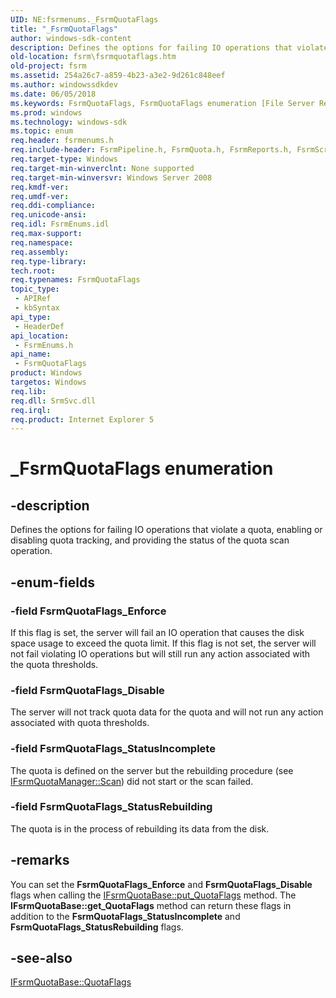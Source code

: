 ```yaml
---
UID: NE:fsrmenums._FsrmQuotaFlags
title: "_FsrmQuotaFlags"
author: windows-sdk-content
description: Defines the options for failing IO operations that violate a quota, enabling or disabling quota tracking, and providing the status of the quota scan operation.
old-location: fsrm\fsrmquotaflags.htm
old-project: fsrm
ms.assetid: 254a26c7-a859-4b23-a3e2-9d261c848eef
ms.author: windowssdkdev
ms.date: 06/05/2018
ms.keywords: FsrmQuotaFlags, FsrmQuotaFlags enumeration [File Server Resource Manager], FsrmQuotaFlags_Disable, FsrmQuotaFlags_Enforce, FsrmQuotaFlags_StatusIncomplete, FsrmQuotaFlags_StatusRebuilding, _FsrmQuotaFlags, fs.fsrmquotaflags, fsrm.fsrmquotaflags, fsrmenums/FsrmQuotaFlags, fsrmenums/FsrmQuotaFlags_Disable, fsrmenums/FsrmQuotaFlags_Enforce, fsrmenums/FsrmQuotaFlags_StatusIncomplete, fsrmenums/FsrmQuotaFlags_StatusRebuilding
ms.prod: windows
ms.technology: windows-sdk
ms.topic: enum
req.header: fsrmenums.h
req.include-header: FsrmPipeline.h, FsrmQuota.h, FsrmReports.h, FsrmScreen.h
req.target-type: Windows
req.target-min-winverclnt: None supported
req.target-min-winversvr: Windows Server 2008
req.kmdf-ver: 
req.umdf-ver: 
req.ddi-compliance: 
req.unicode-ansi: 
req.idl: FsrmEnums.idl
req.max-support: 
req.namespace: 
req.assembly: 
req.type-library: 
tech.root: 
req.typenames: FsrmQuotaFlags
topic_type:
 - APIRef
 - kbSyntax
api_type:
 - HeaderDef
api_location:
 - FsrmEnums.h
api_name:
 - FsrmQuotaFlags
product: Windows
targetos: Windows
req.lib: 
req.dll: SrmSvc.dll
req.irql: 
req.product: Internet Explorer 5
---
```


# _FsrmQuotaFlags enumeration


## -description


Defines the options for failing IO operations that violate a quota, enabling or disabling quota 
    tracking, and providing the status of the quota scan operation.


## -enum-fields




### -field FsrmQuotaFlags_Enforce

If this flag is set, the server will fail an IO operation that causes the disk space usage to exceed the 
     quota limit. If this flag is not set, the server will not fail violating IO operations but will still run any 
     action associated with the quota thresholds.


### -field FsrmQuotaFlags_Disable

The server will not track quota data for the quota and will not run any action associated with quota 
     thresholds.


### -field FsrmQuotaFlags_StatusIncomplete

The quota is defined on the server but the rebuilding procedure (see 
     <a href="https://msdn.microsoft.com/1581f4c7-a912-4214-9ad9-181ad5ebba7e">IFsrmQuotaManager::Scan</a>) did not start or the scan 
     failed.


### -field FsrmQuotaFlags_StatusRebuilding

The quota is in the process of rebuilding its data from the disk.


## -remarks



You can set the <b>FsrmQuotaFlags_Enforce</b> and 
    <b>FsrmQuotaFlags_Disable</b> flags when calling the 
    <a href="https://msdn.microsoft.com/af856281-8161-4165-bf24-0c160f7394d2">IFsrmQuotaBase::put_QuotaFlags</a> method. The 
    <b>IFsrmQuotaBase::get_QuotaFlags</b> method can return 
    these flags in addition to the <b>FsrmQuotaFlags_StatusIncomplete</b> and 
    <b>FsrmQuotaFlags_StatusRebuilding</b> flags.




## -see-also




<a href="https://msdn.microsoft.com/af856281-8161-4165-bf24-0c160f7394d2">IFsrmQuotaBase::QuotaFlags</a>
 

 

